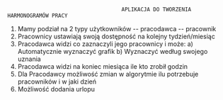                                         APLIKACJA DO TWORZENIA HARMONOGRAMÓW PRACY
 1. Mamy podział na 2 typy użytkowników -- pracodawca -- pracownik
 2. Pracownicy ustawiają swoją dostępność na kolejny tydzień/miesiąc
 3. Pracodawca widzi co zaznaczyli jego pracownicy i może:
	 a) Automatycznie wyznaczyć grafik
	 b) Wyznaczyć według swojego uznania
 4. Pracodawca widzi na koniec miesiąca ile kto zrobił godzin  
 5. Dla Pracodawcy możliwość zmian w algorytmie ilu potrzebuje pracowników i w jaki dzień
 6. Możliwość dodania urlopu
